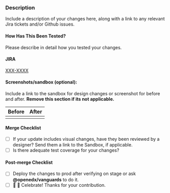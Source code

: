 ### Description

Include a description of your changes here, along with a link to any relevant Jira tickets and/or Github issues.

#### How Has This Been Tested?

Please describe in detail how you tested your changes.

#### JIRA

[XXX-XXXX](https://2u-internal.atlassian.net/browse/XXX-XXXX)

#### Screenshots/sandbox (optional):

Include a link to the sandbox for design changes or screenshot for before and after. **Remove this section if its not applicable.**

|Before|After|
|-------|-----|
|      |      |

#### Merge Checklist

* [ ] If your update includes visual changes, have they been reviewed by a designer? Send them a link to the Sandbox, if applicable.
* [ ] Is there adequate test coverage for your changes?

#### Post-merge Checklist

* [ ] Deploy the changes to prod after verifying on stage or ask **@openedx/vanguards** to do it. 
* [ ] 🎉 🙌 Celebrate! Thanks for your contribution.

